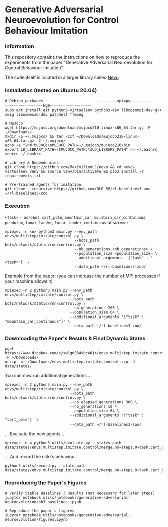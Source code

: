 # Generative Adversarial Neuroevolution for Control Behaviour Imitation

### Information

This repository contains the instructions on how to reproduce the experiments from the paper "Generative Adversarial Neuroevolution for Control Behaviour Imitation".

The code itself is located in a larger library called [Nevo](https://github.com/MaximilienLC/nevo).

### Installation (tested on Ubuntu 20.04)

```
# Debian packages                       ----------mpi4py---------- ~~~~~~~~~~~~~~~~~Gym~~~~~~~~~~~~~~~~~~~
sudo apt install git python3-virtualenv python3-dev libopenmpi-dev g++ swig libosmesa6-dev patchelf ffmpeg

# MuJoCo
wget https://mujoco.org/download/mujoco210-linux-x86_64.tar.gz -P ~/Downloads/
mkdir -p ~/.mujoco/ && tar -zxf ~/Downloads/mujoco210-linux-x86_64.tar.gz -C ~/.mujoco/
echo -e "\n# MuJoCo\nMUJOCO_PATH=~/.mujoco/mujoco210/bin
export LD_LIBRARY_PATH=\$MUJOCO_PATH:\$LD_LIBRARY_PATH" >> ~/.bashrc
source ~/.bashrc

# Library & Dependencies
git clone https://github.com/MaximilienLC/nevo && cd nevo/
virtualenv venv && source venv/bin/activate && pip3 install -r requirements.txt

# Pre-trained agents for imitation
git clone --recursive https://github.com/DLR-RM/rl-baselines3-zoo ~/rl-baselines3-zoo
```

### Execution

`<task>` = `acrobot`, `cart_pole`, `mountain_car`, `mountain_car_continuous`, `pendulum`, `lunar_lander`, `lunar_lander_continuous` or `swimmer`

```
mpiexec -n <n> python3 main.py --env_path envs/multistep/imitate/control.py \
                               --bots_path bots/network/static/rnn/control.py \
                               --nb_generations <nb_generations> \
                               --population_size <population_size> \
                               --additional_arguments '{"task" : "<task>"}' \
                               --data_path ~/rl-baselines3-zoo/
```

Example from the paper: (you can increase the number of MPI processes if your machine allows it)
```
mpiexec -n 2 python3 main.py --env_path envs/multistep/imitate/control.py \
                             --bots_path bots/network/static/rnn/control.py \
                             --nb_generations 200 \
                             --population_size 64 \
                             --additional_arguments '{"task" : "mountain_car_continuous"}' \
                             --data_path ~/rl-baselines3-zoo/
```

### Downloading the Paper's Results & Final Dynamic States

```
wget https://www.dropbox.com/s/xw1gn834vbc40jr/envs.multistep.imitate.control.zip -P ~/Downloads/
unzip -o ~/Downloads/envs.multistep.imitate.control.zip -d data/states/
```

You can now run additional generations ...
```
mpiexec -n 2 python3 main.py --env_path envs/multistep/imitate/control.py \
                             --bots_path bots/network/static/rnn/control.py \
                             --nb_elapsed_generations 300 \
                             --nb_generations 10 \
                             --population_size 64 \
                             --additional_arguments '{"task" : "cart_pole"}' \
                             --data_path ~/rl-baselines3-zoo/
```

... Evaluate the new agents ...
```
mpiexec -n 4 python3 utils/evaluate.py --states_path data/states/envs.multistep.imitate.control/merge.no~steps.0~task.cart_pole~transfer.no/bots.network.static.rnn.control/64/
```

... And record the elite's behaviour.
```
python3 utils/record.py --state_path data/states/envs.multistep.imitate.control/merge.no~steps.0~task.cart_pole~transfer.no/bots.network.static.rnn.control/64/310/
```

### Reproducing the Paper's Figures

```
# Verify Stable Baselines 3 Results (not necessary for later steps)
jupyter notebook utils/notebooks/generative-adversarial-neuroevolution/sb3_baselines.ipynb

# Reproduce the paper's figures  
jupyter notebook utils/notebooks/generative-adversarial-neuroevolution/figures.ipynb
```
